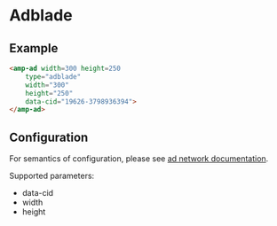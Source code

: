 <!---
Copyright 2015 The AMP HTML Authors. All Rights Reserved.

Licensed under the Apache License, Version 2.0 (the "License");
you may not use this file except in compliance with the License.
You may obtain a copy of the License at

      http://www.apache.org/licenses/LICENSE-2.0

Unless required by applicable law or agreed to in writing, software
distributed under the License is distributed on an "AS-IS" BASIS,
WITHOUT WARRANTIES OR CONDITIONS OF ANY KIND, either express or implied.
See the License for the specific language governing permissions and
limitations under the License.
-->

# Adblade

## Example

```html
<amp-ad width=300 height=250
    type="adblade"
    width="300"
    height="250"
    data-cid="19626-3798936394">
</amp-ad>
```

## Configuration

For semantics of configuration, please see [ad network documentation](https://www.adblade.com/doc/publisher-solutions).

Supported parameters:

- data-cid
- width
- height
